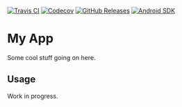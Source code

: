 [![Travis CI](https://img.shields.io/travis/com/hendraanggrian/app)](https://www.travis-ci.com/github/hendraanggrian/app/)
[![Codecov](https://img.shields.io/codecov/c/github/hendraanggrian/app)](https://app.codecov.io/gh/hendraanggrian/app/)
[![GitHub Releases](https://img.shields.io/github/release/hendraanggrian/app)](https://github.com/hendraanggrian/app/releases/)
[![Android SDK](https://img.shields.io/badge/sdk-14%2B-informational)](https://developer.android.com/studio/releases/platforms/#4.0)

# My App

Some cool stuff going on here.

## Usage

Work in progress.
